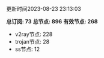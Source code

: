 更新时间2023-08-23 23:13:03

**总订阅: 73**
**总节点: 896**
**有效节点: 268**
- v2ray节点: 228
- trojan节点: 28
- ss节点: 12
